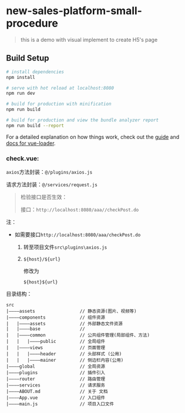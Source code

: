 # new-sales-platform-small-procedure

> this is a demo with visual implement to create H5's page 

## Build Setup

``` bash
# install dependencies
npm install

# serve with hot reload at localhost:8080
npm run dev

# build for production with minification
npm run build

# build for production and view the bundle analyzer report
npm run build --report
```

For a detailed explanation on how things work, check out the [guide](http://vuejs-templates.github.io/webpack/) and [docs for vue-loader](http://vuejs.github.io/vue-loader).



### check.vue:

`axios`方法封装：`@/plugins/axios.js`

请求方法封装：`@/services/request.js`

> 检验接口是否生效：
>
> 
>
> 接口：`http://localhost:8080/aaa//checkPost.do`

注：

- 如需要接口`http://localhost:8080/aaa/checkPost.do`

  1. 转至项目文件`src\plugins\axios.js`

  2. `${host}/${url}` 

     修改为

     `${host}${url}`

目录结构：

```
src
|————assets 				// 静态资源(图片、视频等)
|————components				// 组件资源
|	|————assets				// 外部静态文件资源
|	|————base				// 
|	|————common				// 公共组件管理(局部组件、方法)
|	|	|————public			// 全局组件
|	|————views				// 页面管理
|	|	|————header			// 头部样式 (公用)
|	|	|————mainer			// 侧边栏内容(公用)
|————global					// 全局资源
|————plugins				// 插件引入
|————router					// 路由管理
|————services				// 请求服务
|————ABOUT.md				// 关于 文档
|————App.vue				// 入口组件
|————main.js				// 项目入口文件
```

